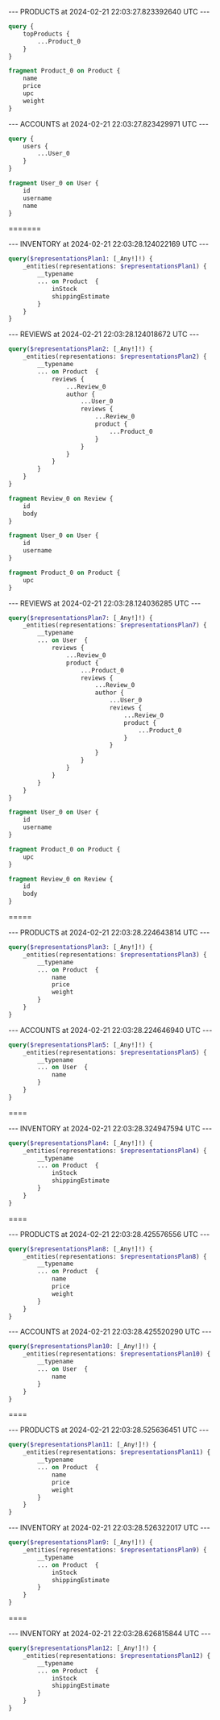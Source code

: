 --- PRODUCTS at 2024-02-21 22:03:27.823392640 UTC ---
```graphql
query {
	topProducts {
		...Product_0
	}
}

fragment Product_0 on Product {
	name
	price
	upc
	weight
}
```

--- ACCOUNTS at 2024-02-21 22:03:27.823429971 UTC ---
```graphql
query {
	users {
		...User_0
	}
}

fragment User_0 on User {
	id
	username
	name
}
```

=======

--- INVENTORY at 2024-02-21 22:03:28.124022169 UTC ---
```graphql
query($representationsPlan1: [_Any!]!) {
	_entities(representations: $representationsPlan1) {
		__typename
		... on Product  {
			inStock
			shippingEstimate
		}
	}
}
```

--- REVIEWS at 2024-02-21 22:03:28.124018672 UTC ---
```graphql
query($representationsPlan2: [_Any!]!) {
	_entities(representations: $representationsPlan2) {
		__typename
		... on Product  {
			reviews {
				...Review_0
				author {
					...User_0
					reviews {
						...Review_0
						product {
							...Product_0
						}
					}
				}
			}
		}
	}
}

fragment Review_0 on Review {
	id
	body
}

fragment User_0 on User {
	id
	username
}

fragment Product_0 on Product {
	upc
}
```

--- REVIEWS at 2024-02-21 22:03:28.124036285 UTC ---
```graphql
query($representationsPlan7: [_Any!]!) {
	_entities(representations: $representationsPlan7) {
		__typename
		... on User  {
			reviews {
				...Review_0
				product {
					...Product_0
					reviews {
						...Review_0
						author {
							...User_0
							reviews {
								...Review_0
								product {
									...Product_0
								}
							}
						}
					}
				}
			}
		}
	}
}

fragment User_0 on User {
	id
	username
}

fragment Product_0 on Product {
	upc
}

fragment Review_0 on Review {
	id
	body
}
```


=====

--- PRODUCTS at 2024-02-21 22:03:28.224643814 UTC ---
```graphql
query($representationsPlan3: [_Any!]!) {
	_entities(representations: $representationsPlan3) {
		__typename
		... on Product  {
			name
			price
			weight
		}
	}
}
```

--- ACCOUNTS at 2024-02-21 22:03:28.224646940 UTC ---
```graphql
query($representationsPlan5: [_Any!]!) {
	_entities(representations: $representationsPlan5) {
		__typename
		... on User  {
			name
		}
	}
}
```


====


--- INVENTORY at 2024-02-21 22:03:28.324947594 UTC ---
```graphql
query($representationsPlan4: [_Any!]!) {
	_entities(representations: $representationsPlan4) {
		__typename
		... on Product  {
			inStock
			shippingEstimate
		}
	}
}
```


====


--- PRODUCTS at 2024-02-21 22:03:28.425576556 UTC ---
```graphql
query($representationsPlan8: [_Any!]!) {
	_entities(representations: $representationsPlan8) {
		__typename
		... on Product  {
			name
			price
			weight
		}
	}
}
```

--- ACCOUNTS at 2024-02-21 22:03:28.425520290 UTC ---
```graphql
query($representationsPlan10: [_Any!]!) {
	_entities(representations: $representationsPlan10) {
		__typename
		... on User  {
			name
		}
	}
}
```


====


--- PRODUCTS at 2024-02-21 22:03:28.525636451 UTC ---
```graphql
query($representationsPlan11: [_Any!]!) {
	_entities(representations: $representationsPlan11) {
		__typename
		... on Product  {
			name
			price
			weight
		}
	}
}
```


--- INVENTORY at 2024-02-21 22:03:28.526322017 UTC ---
```graphql
query($representationsPlan9: [_Any!]!) {
	_entities(representations: $representationsPlan9) {
		__typename
		... on Product  {
			inStock
			shippingEstimate
		}
	}
}
```

====

--- INVENTORY at 2024-02-21 22:03:28.626815844 UTC ---
```graphql
query($representationsPlan12: [_Any!]!) {
	_entities(representations: $representationsPlan12) {
		__typename
		... on Product  {
			inStock
			shippingEstimate
		}
	}
}
```


